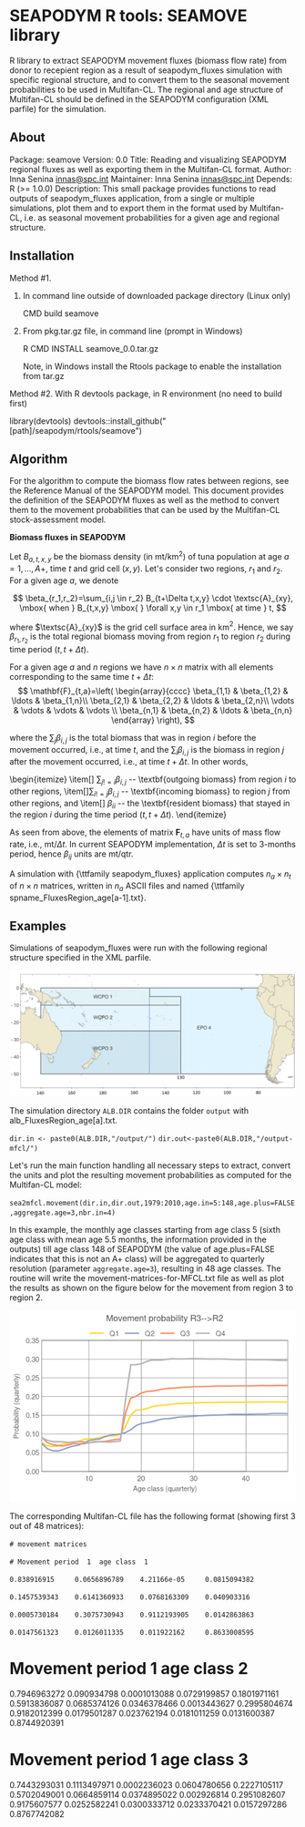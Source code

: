 # SEAPODYM R tools: SEAMOVE library

R library to extract SEAPODYM movement fluxes (biomass flow rate) from donor to recepient region as a result of seapodym\_fluxes simulation with specific regional structure, and to convert them to the seasonal movement probabilities to be used in Multifan-CL. The regional and age structure of Multifan-CL should be defined in the SEAPODYM configuration (XML parfile) for the simulation.

## About

Package: seamove
Version: 0.0
Title: Reading and visualizing SEAPODYM regional fluxes as well as exporting them in the Multifan-CL format.
Author: Inna Senina <innas@spc.int>
Maintainer: Inna Senina <innas@spc.int>
Depends: R (>= 1.0.0)
Description: This small package provides functions to read outputs of seapodym\_fluxes application, from a single or multiple simulations, plot them and to export them in the format used by Multifan-CL, i.e. as seasonal movement probabilities for a given age and regional structure.

## Installation

Method #1. 

1. In command line outside of downloaded package directory (Linux only)

   CMD build seamove

2. From pkg.tar.gz file, in command line (prompt in Windows)

   R CMD INSTALL seamove\_0.0.tar.gz

   Note, in Windows install the Rtools package to enable the installation from tar.gz

Method #2. With R devtools package, in R environment (no need to build first)

   library(devtools)
   devtools::install\_github("[path]/seapodym/rtools/seamove")

## Algorithm

For the algorithm to compute the biomass flow rates between regions, see the Reference Manual of the SEAPODYM model. This document provides the definition of the SEAPODYM fluxes as well as the method to convert them to the movement probabilities that can be used by the Multifan-CL stock-assessment model. 

**Biomass fluxes in SEAPODYM**

Let $B_{a,t,x,y}$ be the biomass density (in mt/km$^2$) of tuna population at age $a=1,...,A+$, time $t$ and grid cell $(x,y)$.
Let's consider two regions, $r_1$ and $r_2$. For a given age $a$, we denote 

$$
\beta_{r_1,r_2}=\sum_{i,j \in r_2} B_{t+\Delta t,x,y} \cdot \textsc{A}_{xy}, \mbox{ when } B_{t,x,y} \mbox{ } \forall x,y \in r_1 \mbox{ at time } t,
$$

where $\textsc{A}_{xy}$ is the grid cell surface area in km$^2$. Hence, we say $\beta_{r_1,r_2}$ is the total regional biomass moving from region $r_1$ to region $r_2$ during time period $(t,t+\Delta t)$.

For a given age $a$ and $n$ regions we have $n \times n$ matrix with all elements corresponding to the same time $t+\Delta t$:
$$
  \mathbf{F}_{t,a}=\left(
    \begin{array}{cccc}
      \beta_{1,1} & \beta_{1,2} & \ldots &  \beta_{1,n}\\
      \beta_{2,1} & \beta_{2,2} & \ldots &  \beta_{2,n}\\
      \vdots      & \vdots      & \vdots &  \vdots     \\
      \beta_{n,1} & \beta_{n,2} & \ldots &  \beta_{n,n}
    \end{array}
  \right),
$$

where the $\sum_{j} \beta_{i,j}$ is the total biomass that was in region $i$ before the movement occurred, i.e., at time $t$, and the $\sum_{i} \beta_{i,j}$ is the biomass in region $j$ after the movement occurred, i.e., at time $t+\Delta t$. In other words, 

\begin{itemize}
 \item[] $\sum_{j!=i} \beta_{i,j}$ -- \textbf{outgoing biomass} from region $i$ to other regions, 
 \item[]$\sum_{i!=j} \beta_{i,j}$ -- \textbf{incoming biomass} to region $j$ from other regions, and 
 \item[] $\beta_{ii}$ -- the \textbf{resident biomass} that stayed in the region $i$ during the time period $(t,t+\Delta t)$. 
\end{itemize}

As seen from above, the elements of matrix $\mathbf{F}_{t,a}$ have units of mass flow rate, i.e., mt/$\Delta t$. In current SEAPODYM implementation, $\Delta t$ is set to 3-months period, hence $\beta_{ij}$ units are mt/qtr. 

A simulation with {\ttfamily seapodym\_fluxes} application computes $n_a \times n_t$ of $n \times n$ matrices, written in $n_a$ ASCII files and named {\ttfamily spname\_FluxesRegion\_age[a-1].txt}.


## Examples 

Simulations of seapodym\_fluxes were run with the following regional structure specified in the XML parfile.

![Albacore assessment regions](./images/alb-regions.png)

The simulation directory `ALB.DIR` contains the folder `output` with alb\_FluxesRegion\_age[a].txt.

  `dir.in <- paste0(ALB.DIR,"/output/")`
  `dir.out<-paste0(ALB.DIR,"/output-mfcl/")`

Let's run the main function handling all necessary steps to extract, convert the units and plot the resulting movement probabilities as computed for the Multifan-CL model:

  `sea2mfcl.movement(dir.in,dir.out,1979:2010,age.in=5:148,age.plus=FALSE,aggregate.age=3,nbr.in=4)`

In this example, the monthly age classes starting from age class 5 (sixth age class with mean age 5.5 months, the information provided in the outputs) till age class 148 of SEAPODYM (the value of age.plus=FALSE indicates that this is not an A+ class) will be aggregated to quarterly resolution (parameter `aggregate.age=3`), resulting in 48 age classes. The routine will write the movement-matrices-for-MFCL.txt file as well as plot the results as shown on the figure below for the movement from region 3 to region 2.

![Albacore movement](./images/movement_probability_r3-to-r2.png)

The corresponding Multifan-CL file has the following format (showing first 3 out of 48 matrices):

`# movement matrices` 

`# Movement period  1  age class  1` 

`0.838916915     0.0656896789    4.21166e-05     0.0815094382`

`0.1457539343    0.6141360933    0.0768163309    0.040903316`

`0.0005730184    0.3075730943    0.9112193905    0.0142863863`

`0.0147561323    0.0126011335    0.011922162     0.8633008595`

# Movement period  1  age class  2 
0.7946963272    0.090934798     0.0001013088    0.0729199857
0.1801971161    0.5913836087    0.0685374126    0.0346378466
0.0013443627    0.2995804674    0.9182012399    0.0179501287
0.023762194     0.0181011259    0.0131600387    0.8744920391
# Movement period  1  age class  3 
0.7443293031    0.1113497971    0.0002236023    0.0604780656
0.2227105117    0.5702049001    0.0664859114    0.0374895022
0.002926814     0.2951082607    0.9175607577    0.0252582241
0.0300333712    0.0233370421    0.0157297286    0.8767742082


